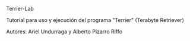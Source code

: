 Terrier-Lab

Tutorial para uso y ejecución del programa "Terrier" (Terabyte Retriever)

Autores: Ariel Undurraga y Alberto Pizarro Riffo
